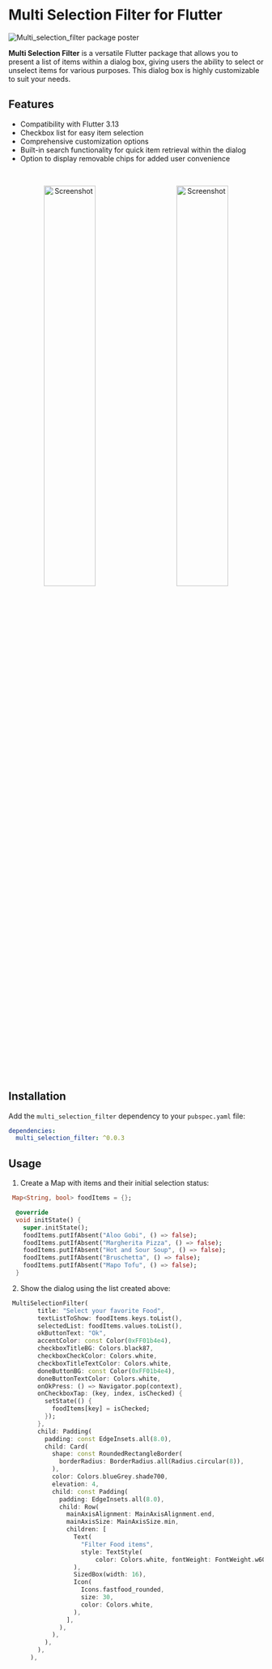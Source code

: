 # Multi Selection Filter for Flutter

![Multi_selection_filter package poster](https://github-production-user-asset-6210df.s3.amazonaws.com/116786961/277310593-ce9f8f58-c264-4097-b1ea-f43144bac29c.png "Multi_selection_filter")

**Multi Selection Filter** is a versatile Flutter package that allows you to present a list of items within a dialog box, giving users the ability to select or unselect items for various purposes. This dialog box is highly customizable to suit your needs.

##  Features

 -   Compatibility with Flutter 3.13
 -   Checkbox list for easy item selection
 -   Comprehensive customization options
 -   Built-in search functionality for quick item retrieval within the dialog
 -   Option to display removable chips for added user convenience

</br>
<p align="center">
<img alt="Screenshot" src="https://github.com/solguruz/multi_selection_filter/assets/116786961/37aca9f0-ff6c-4f05-b033-759eda7a0733" width="45%">
&nbsp; &nbsp; &nbsp; &nbsp;
<img alt="Screenshot" src="https://github.com/solguruz/multi_selection_filter/assets/116786961/1d9d0dc8-bf73-4712-afad-0ae98b6b6be3"  width="45%">
</p>

  

## Installation

Add the `multi_selection_filter` dependency to your `pubspec.yaml` file:

```yaml
dependencies:
  multi_selection_filter: ^0.0.3

```

## Usage

 1. Create a Map with items and their initial selection status:

```dart
 Map<String, bool> foodItems = {};

  @override
  void initState() {
    super.initState();
    foodItems.putIfAbsent("Aloo Gobi", () => false);
    foodItems.putIfAbsent("Margherita Pizza", () => false);
    foodItems.putIfAbsent("Hot and Sour Soup", () => false);
    foodItems.putIfAbsent("Bruschetta", () => false);
    foodItems.putIfAbsent("Mapo Tofu", () => false);
  }
```

2. Show the dialog using the list created above:

```dart
 MultiSelectionFilter(
        title: "Select your favorite Food",
        textListToShow: foodItems.keys.toList(),
        selectedList: foodItems.values.toList(),
        okButtonText: "Ok",
        accentColor: const Color(0xFF01b4e4),
        checkboxTitleBG: Colors.black87,
        checkboxCheckColor: Colors.white,
        checkboxTitleTextColor: Colors.white,
        doneButtonBG: const Color(0xFF01b4e4),
        doneButtonTextColor: Colors.white,
        onOkPress: () => Navigator.pop(context),
        onCheckboxTap: (key, index, isChecked) {
          setState(() {
            foodItems[key] = isChecked;
          });
        },
        child: Padding(
          padding: const EdgeInsets.all(8.0),
          child: Card(
            shape: const RoundedRectangleBorder(
              borderRadius: BorderRadius.all(Radius.circular(8)),
            ),
            color: Colors.blueGrey.shade700,
            elevation: 4,
            child: const Padding(
              padding: EdgeInsets.all(8.0),
              child: Row(
                mainAxisAlignment: MainAxisAlignment.end,
                mainAxisSize: MainAxisSize.min,
                children: [
                  Text(
                    "Filter Food items",
                    style: TextStyle(
                        color: Colors.white, fontWeight: FontWeight.w600),
                  ),
                  SizedBox(width: 16),
                  Icon(
                    Icons.fastfood_rounded,
                    size: 30,
                    color: Colors.white,
                  ),
                ],
              ),
            ),
          ),
        ),
      ),
```
